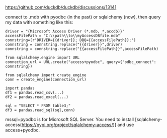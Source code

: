 
https://github.com/duckdb/duckdb/discussions/13141

connect to .mdb with pyodbc (in the past) or sqlalchemy (now), then query my data with something like this:

```
driver = "{Microsoft Access Driver (*.mdb, *.accdb)}"
accessFilePath = "C:\\path\\to\\myAccessDBfile.mdb" 
connstring=(r'DRIVER={{driver}}; DBQ={{accessFilePath}};')
connstring = connstring.replace("{{driver}}",driver)
connstring = connstring.replace("{{accessFilePath}}",accessFilePath)

from sqlalchemy.engine import URL
connection_url = URL.create("access+pyodbc", query={"odbc_connect": connstring})

from sqlalchemy import create_engine
conn = create_engine(connection_url)

import pandas
df1 = pandas.read_csv(...)
df2 = pandas.read_excel(...)

sql = "SELECT * FROM table3;"
df3 = pandas.read_sql(sql,conn)
```

mssql+pyodbc is for Microsoft SQL Server. You need to install [sqlalchemy-access(https://pypi.org/project/sqlalchemy-access/)] and use access+pyodbc.
